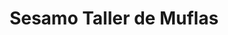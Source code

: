 ---
title: "Sesamo Taller de Muflas"
url: /san-jose/sesamo-taller-de-muflas/
shop: Autowerkstatt
---